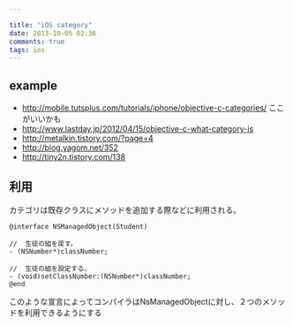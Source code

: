 ```yaml
---

title: "iOS category"
date: 2013-10-05 02:36
comments: true
tags: ios
---
```



## example

* <http://mobile.tutsplus.com/tutorials/iphone/objective-c-categories/> ここがいいかも
* <http://www.lastday.jp/2012/04/15/objective-c-what-category-is>
* <http://metalkin.tistory.com/?page=4>
* <http://blog.yagom.net/352>
* <http://tiny2n.tistory.com/138>


## 利用

カテゴリは既存クラスにメソッドを追加する際などに利用される。

```
@interface NSManagedObject(Student) 

//  生徒の組を戻す。
- (NSNumber*)classNumber;

//  生徒の組を設定する。
- (void)setClassNumber:(NSNumber*)classNumber;
@end

```

このような宣言によってコンパイラはNsManagedObjectに対し、２つのメソッドを利用できるようにする